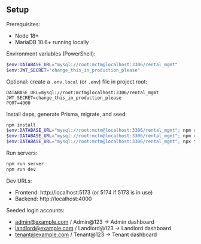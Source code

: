## Setup

Prerequisites:
- Node 18+
- MariaDB 10.6+ running locally

Environment variables (PowerShell):
```powershell
$env:DATABASE_URL="mysql://root:mctm@localhost:3306/rental_mgmt"
$env:JWT_SECRET="change_this_in_production_please"
```

Optional: create a `.env.local` (or `.env`) file in project root:
```
DATABASE_URL=mysql://root:mctm@localhost:3306/rental_mgmt
JWT_SECRET=change_this_in_production_please
PORT=4000
```

Install deps, generate Prisma, migrate, and seed:
```powershell
npm install
$env:DATABASE_URL="mysql://root:mctm@localhost:3306/rental_mgmt"; npm run prisma:generate
$env:DATABASE_URL="mysql://root:mctm@localhost:3306/rental_mgmt"; npm run prisma:migrate
$env:DATABASE_URL="mysql://root:mctm@localhost:3306/rental_mgmt"; npx ts-node --transpile-only prisma/seed.ts
```

Run servers:
```powershell
npm run server
npm run dev
```

Dev URLs:
- Frontend: http://localhost:5173 (or 5174 if 5173 is in use)
- Backend: http://localhost:4000

Seeded login accounts:
- admin@example.com / Admin@123 → Admin dashboard
- landlord@example.com / Landlord@123 → Landlord dashboard
- tenant@example.com / Tenant@123 → Tenant dashboard


